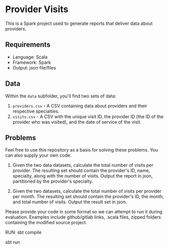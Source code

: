 # Provider Visits

This is a Spark project used to generate reports that deliver data about providers.

## Requirements
* Language: Scala
* Framework: Spark
* Output: json file/files 

## Data

Within the `data` subfolder, you'll find two sets of data:

1. `providers.csv` - A CSV containing data about providers and their respective specialties. 
2. `visits.csv` - A CSV with the unique visit ID, the provider ID (the ID of the provider who was visited), and the date of service of the visit. 

## Problems

Feel free to use this repository as a basis for solving these problems. You can also supply your own code.

1. Given the two data datasets, calculate the total number of visits per provider. The resulting set should contain the provider's ID, name, specialty, along with the number of visits. Output the report in json, partitioned by the provider's specialty. 

2. Given the two datasets, calculate the total number of visits per provider per month. The resulting set should contain the provider's ID, the month, and total number of visits. Output the result set in json.

Please provide your code in some format so we can attempt to run it during evaluation. Examples include github/gitlab links, .scala files, zipped folders containing the modified source project.


RUN: 
sbt compile

sbt run

